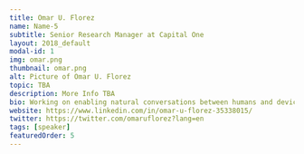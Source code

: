 ```yaml
---
title: Omar U. Florez
name: Name-5
subtitle: Senior Research Manager at Capital One
layout: 2018_default
modal-id: 1
img: omar.png
thumbnail: omar.png
alt: Picture of Omar U. Florez
topic: TBA
description: More Info TBA
bio: Working on enabling natural conversations between humans and devices.
website: https://www.linkedin.com/in/omar-u-florez-35338015/
twitter: https://twitter.com/omaruflorez?lang=en
tags: [speaker]
featuredOrder: 5
---
```

